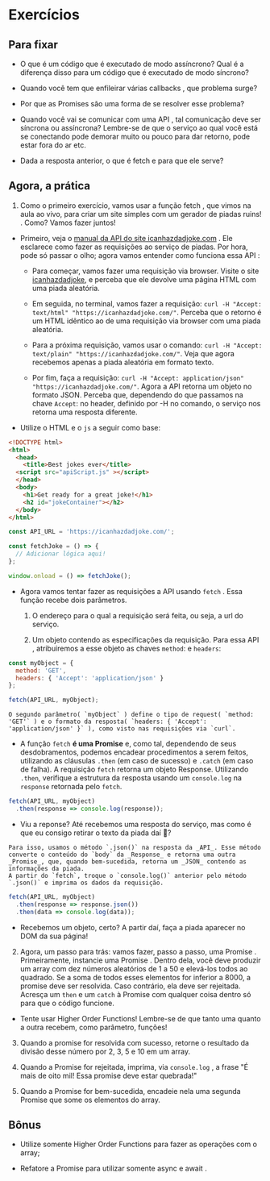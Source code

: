 # Exercícios

## Para fixar

* O que é um código que é executado de modo assíncrono? Qual é a diferença disso para um código que é executado de modo síncrono?

* Quando você tem que enfileirar várias callbacks , que problema surge?

* Por que as Promises são uma forma de se resolver esse problema?

* Quando você vai se comunicar com uma API , tal comunicação deve ser síncrona ou assíncrona? Lembre-se de que o serviço ao qual você está se conectando pode demorar muito ou pouco para dar retorno, pode estar fora do ar etc.

* Dada a resposta anterior, o que é fetch e para que ele serve?

## Agora, a prática

1. Como o primeiro exercício, vamos usar a função fetch , que vimos na aula ao vivo, para criar um site simples com um gerador de piadas ruins! . Como? Vamos fazer juntos!

* Primeiro, veja o [manual da API do site icanhazdadjoke.com](https://icanhazdadjoke.com/api) . Ele esclarece como fazer as requisições ao serviço de piadas. Por hora, pode só passar o olho; agora vamos entender como funciona essa API :

  * Para começar, vamos fazer uma requisição via browser. Visite o site [icanhazdadjoke](https://icanhazdadjoke.com), e perceba que ele devolve uma página HTML com uma piada aleatória.

  * Em seguida, no terminal, vamos fazer a requisição: `curl -H "Accept: text/html" "https://icanhazdadjoke.com/"`. Perceba que o retorno é um HTML idêntico ao de uma requisição via browser com uma piada aleatória.

  * Para a próxima requisição, vamos usar o comando: `curl -H "Accept: text/plain" "https://icanhazdadjoke.com/"`. Veja que agora recebemos apenas a piada aleatória em formato texto.

  * Por fim, faça a requisição: `curl -H "Accept: application/json" "https://icanhazdadjoke.com/"`. Agora a API retorna um objeto no formato JSON. Perceba que, dependendo do que passamos na chave `Accept`: no header, definido por -H no comando, o serviço nos retorna uma resposta diferente.

* Utilize o HTML e o `js` a seguir como base:

```html
<!DOCTYPE html>
<html>
  <head>
    <title>Best jokes ever</title>
  <script src="apiScript.js" ></script>
  </head>
  <body>
    <h1>Get ready for a great joke!</h1>
    <h2 id="jokeContainer"></h2>
  </body>
</html>
```

```javascript
const API_URL = 'https://icanhazdadjoke.com/';

const fetchJoke = () => {
  // Adicionar lógica aqui!
};

window.onload = () => fetchJoke();
```

* Agora vamos tentar fazer as requisições a API usando `fetch` . Essa função recebe dois parâmetros.

  1. O endereço para o qual a requisição será feita, ou seja, a url do serviço.

  2. Um objeto contendo as especificações da requisição. Para essa API , atribuiremos a esse objeto as chaves `method`: e `headers`:

```javascript
const myObject = {
  method: 'GET',
  headers: { 'Accept': 'application/json' }
};

fetch(API_URL, myObject);
```

```
O segundo parâmetro( `myObject` ) define o tipo de request( `method: 'GET'` ) e o formato da resposta( `headers: { 'Accept': 'application/json' }` ), como visto nas requisições via `curl`.
```

* A função `fetch` **é uma Promise** e, como tal, dependendo de seus desdobramentos, podemos encadear procedimentos a serem feitos, utilizando as cláusulas `.then` (em caso de sucesso) e `.catch` (em caso de falha). A requisição `fetch` retorna um objeto Response. Utilizando `.then`, verifique a estrutura da resposta usando um `console.log` na `response` retornada pelo `fetch`.

```javascript
fetch(API_URL, myObject)
  .then(response => console.log(response));
```

* Viu a reponse? Até recebemos uma resposta do serviço, mas como é que eu consigo retirar o texto da piada daí 🤔?

```
Para isso, usamos o método `.json()` na resposta da _API_. Esse método converte o conteúdo do `body` da _Response_ e retorna uma outra _Promise_, que, quando bem-sucedida, retorna um _JSON_ contendo as informações da piada.
A partir do `fetch`, troque o `console.log()` anterior pelo método `.json()` e imprima os dados da requisição.
```

```javascript
fetch(API_URL, myObject)
  .then(response => response.json())
  .then(data => console.log(data));
```

* Recebemos um objeto, certo? A partir daí, faça a piada aparecer no DOM da sua página!

2. Agora, um passo para trás: vamos fazer, passo a passo, uma Promise . Primeiramente, instancie uma Promise . Dentro dela, você deve produzir um array com dez números aleatórios de 1 a 50 e elevá-los todos ao quadrado. Se a soma de todos esses elementos for inferior a 8000, a promise deve ser resolvida. Caso contrário, ela deve ser rejeitada. Acresça um `then` e um `catch` à Promise com qualquer coisa dentro só para que o código funcione.

* Tente usar Higher Order Functions! Lembre-se de que tanto uma quanto a outra recebem, como parâmetro, funções!

3. Quando a promise for resolvida com sucesso, retorne o resultado da divisão desse número por 2, 3, 5 e 10 em um array.

4. Quando a Promise for rejeitada, imprima, via `console.log` , a frase "É mais de oito mil! Essa promise deve estar quebrada!"

5. Quando a Promise for bem-sucedida, encadeie nela uma segunda Promise que some os elementos do array.

## Bônus

* Utilize somente Higher Order Functions para fazer as operações com o array;

* Refatore a Promise para utilizar somente async e await .
